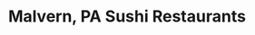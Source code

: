 ---
layout: city
title: Malvern, PA Sushi Restaurants
permalink: /pennsylvania/malvern/
stateAbbr: PA
stateName: Pennsylvania
cityName: Malvern

---